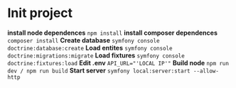 # Init project
**install node dependences**
`npm install`
**install composer dependences**
`composer install` 
**Create database**
`symfony console doctrine:database:create` 
**Load entites**
`symfony console doctrine:migrations:migrate` 
**Load fixtures**
`symfony console doctrine:fixtures:load` 
**Edit .env**
`API_URL="'LOCAL IP'"` 
**Build node**
`npm run dev / npm run build` 
**Start server**
`symfony local:server:start --allow-http` 